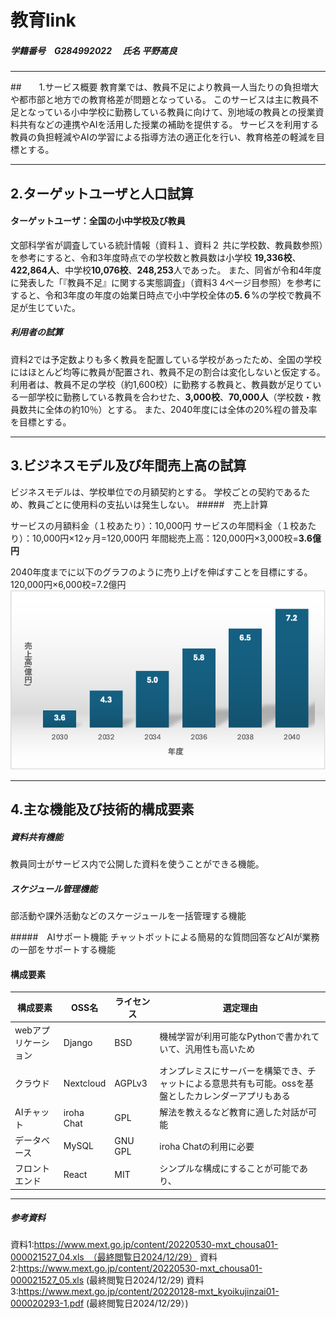 # 教育link

##### 学籍番号　G284992022 　氏名 平野高良
***

##　　1.サービス概要
教育業では、教員不足により教員一人当たりの負担増大や都市部と地方での教育格差が問題となっている。
このサービスは主に教員不足となっている小中学校に勤務している教員に向けて、別地域の教員との授業資料共有などの連携やAIを活用した授業の補助を提供する。
サービスを利用する教員の負担軽減やAIの学習による指導方法の適正化を行い、教育格差の軽減を目標とする。

***

## 2.ターゲットユーザと人口試算
#### ターゲットユーザ：全国の小中学校及び教員
文部科学省が調査している統計情報（資料１、資料２ 共に学校数、教員数参照）を参考にすると、令和3年度時点での学校数と教員数は小学校  **19,336校**、**422,864人**、中学校**10,076校**、**248,253**人であった。
また、同省が令和4年度に発表した「『教員不足』に関する実態調査」（資料3 4ページ目参照）を参考にすると、令和3年度の年度の始業日時点で小中学校全体の**5.６**%の学校で教員不足が生じていた。

##### 利用者の試算
資料2では予定数よりも多く教員を配置している学校があったため、全国の学校にはほとんど均等に教員が配置され、教員不足の割合は変化しないと仮定する。
利用者は、教員不足の学校（約1,600校）に勤務する教員と、教員数が足りている一部学校に勤務している教員を合わせた、**3,000校**、**70,000人**（学校数・教員数共に全体の約10％）とする。
また、2040年度には全体の20%程の普及率を目標とする。
***

## 3.ビジネスモデル及び年間売上高の試算

ビジネスモデルは、学校単位での月額契約とする。
学校ごとの契約であるため、教員ごとに使用料の支払いは発生しない。
#####　売上計算

サービスの月額料金（１校あたり）：10,000円
サービスの年間料金（１校あたり）：10,000円×12ヶ月=120,000円
年間総売上高：120,000円×3,000校=**3.6億円**

2040年度までに以下のグラフのように売り上げを伸ばすことを目標にする。
120,000円×6,000校=7.2億円
![alt text](image.png)

***
## 4.主な機能及び技術的構成要素

##### 資料共有機能
教員同士がサービス内で公開した資料を使うことができる機能。

##### スケジュール管理機能
部活動や課外活動などのスケージュールを一括管理する機能

#####　AIサポート機能
チャットボットによる簡易的な質問回答などAIが業務の一部をサポートする機能

#### 構成要素
| 構成要素 | OSS名 | ライセンス | 選定理由 |
| - | - | - | - |
| webアプリケーション | Django | BSD | 機械学習が利用可能なPythonで書かれていて、汎用性も高いため |
| クラウド | Nextcloud | AGPLv3 | オンプレミスにサーバーを構築でき、チャットによる意思共有も可能。ossを基盤としたカレンダーアプリもある |
| AIチャット | iroha Chat | GPL | 解法を教えるなど教育に適した対話が可能 |
| データベース | MySQL | GNU GPL | iroha Chatの利用に必要 |
| フロントエンド | React | MIT | シンプルな構成にすることが可能であり、 |

***
##### 参考資料
資料1:https://www.mext.go.jp/content/20220530-mxt_chousa01-000021527_04.xls　（最終閲覧日2024/12/29）
資料2:https://www.mext.go.jp/content/20220530-mxt_chousa01-000021527_05.xls (最終閲覧日2024/12/29)
資料3:https://www.mext.go.jp/content/20220128-mxt_kyoikujinzai01-000020293-1.pdf (最終閲覧日2024/12/29）)

